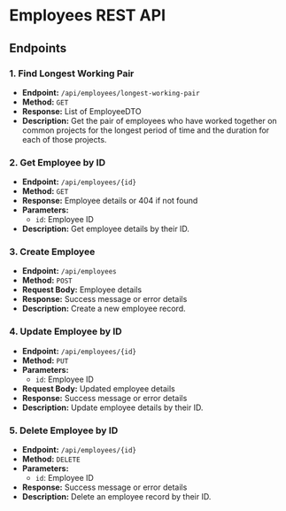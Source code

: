 # Employees REST API

## Endpoints

### 1. Find Longest Working Pair

- **Endpoint:** `/api/employees/longest-working-pair`
- **Method:** `GET`
- **Response:** List of EmployeeDTO
- **Description:** Get the pair of employees who have worked together on common projects for the longest period of time and the duration for each of those projects.

### 2. Get Employee by ID

- **Endpoint:** `/api/employees/{id}`
- **Method:** `GET`
- **Response:** Employee details or 404 if not found
- **Parameters:**
  - `id`: Employee ID
- **Description:** Get employee details by their ID.

### 3. Create Employee

- **Endpoint:** `/api/employees`
- **Method:** `POST`
- **Request Body:** Employee details
- **Response:** Success message or error details
- **Description:** Create a new employee record.

### 4. Update Employee by ID

- **Endpoint:** `/api/employees/{id}`
- **Method:** `PUT`
- **Parameters:**
  - `id`: Employee ID
- **Request Body:** Updated employee details
- **Response:** Success message or error details
- **Description:** Update employee details by their ID.

### 5. Delete Employee by ID

- **Endpoint:** `/api/employees/{id}`
- **Method:** `DELETE`
- **Parameters:**
  - `id`: Employee ID
- **Response:** Success message or error details
- **Description:** Delete an employee record by their ID.
